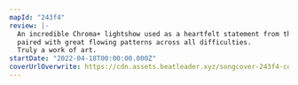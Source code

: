 ```yaml
---
mapId: "243f4"
review: |-
  An incredible Chroma+ lightshow used as a heartfelt statement from the mapper,
  paired with great flowing patterns across all difficulties.
  Truly a work of art.
startDate: "2022-04-18T00:00:00.000Z"
coverUrlOverwrite: https://cdn.assets.beatleader.xyz/songcover-243f4-cover.jpg
---
```

